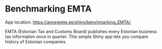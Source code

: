 # Benchmarking EMTA

App location: https://annegrete.ee/shiny/benchmarking_EMTA/

EMTA (Estonian Tax and Customs Board) publishes every Estonian business tax information once in quarter. This simple Shiny app lets you compare history of Estonian companies. 
